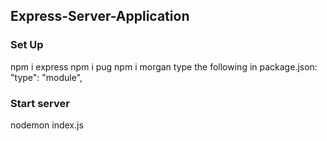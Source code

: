 ## Express-Server-Application

### Set Up
npm i express
npm i pug
npm i morgan
type the following in package.json: "type": "module",

### Start server
nodemon index.js
